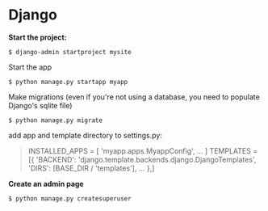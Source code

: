 # Django

**Start the project:**

    $ django-admin startproject mysite
   Start the app

    $ python manage.py startapp myapp
Make migrations (even if you're not using a database, you need to populate Django's sqlite file)

    $ python manage.py migrate

add app and template directory to settings.py: 

> INSTALLED_APPS = [
> 'myapp.apps.MyappConfig',
...
> ]
> TEMPLATES = [{
>     'BACKEND': 'django.template.backends.django.DjangoTemplates',
>     'DIRS': [BASE_DIR / 'templates'],
>     ...
>     },]

**Create an admin page**

    $ python manage.py createsuperuser

<!--stackedit_data:
eyJoaXN0b3J5IjpbLTI5ODA4ODg3NCwzOTc4MzE2ODNdfQ==
-->
